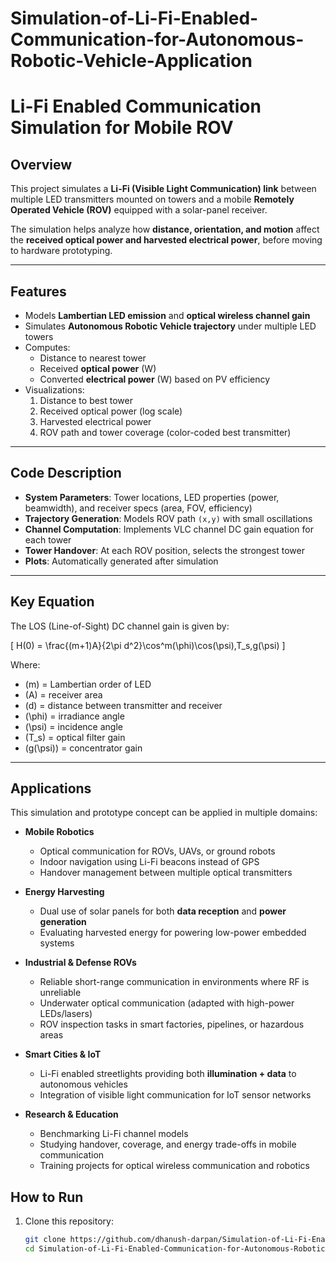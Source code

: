 # Simulation-of-Li-Fi-Enabled-Communication-for-Autonomous-Robotic-Vehicle-Application

# Li-Fi Enabled Communication Simulation for Mobile ROV

## Overview
This project simulates a **Li-Fi (Visible Light Communication) link** between multiple LED transmitters mounted on towers and a mobile **Remotely Operated Vehicle (ROV)** equipped with a solar-panel receiver.  

The simulation helps analyze how **distance, orientation, and motion** affect the **received optical power and harvested electrical power**, before moving to hardware prototyping.

---

## Features
- Models **Lambertian LED emission** and **optical wireless channel gain**  
- Simulates **Autonomous Robotic Vehicle trajectory** under multiple LED towers  
- Computes:
  - Distance to nearest tower  
  - Received **optical power** (W)  
  - Converted **electrical power** (W) based on PV efficiency  
- Visualizations:
  1. Distance to best tower  
  2. Received optical power (log scale)  
  3. Harvested electrical power  
  4. ROV path and tower coverage (color-coded best transmitter)  

---

## Code Description
- **System Parameters**: Tower locations, LED properties (power, beamwidth), and receiver specs (area, FOV, efficiency)  
- **Trajectory Generation**: Models ROV path `(x,y)` with small oscillations  
- **Channel Computation**: Implements VLC channel DC gain equation for each tower  
- **Tower Handover**: At each ROV position, selects the strongest tower  
- **Plots**: Automatically generated after simulation  

---

## Key Equation
The LOS (Line-of-Sight) DC channel gain is given by:

\[
H(0) = \frac{(m+1)A}{2\pi d^2}\cos^m(\phi)\cos(\psi)\,T_s\,g(\psi)
\]

Where:  
- \(m\) = Lambertian order of LED  
- \(A\) = receiver area  
- \(d\) = distance between transmitter and receiver  
- \(\phi\) = irradiance angle  
- \(\psi\) = incidence angle  
- \(T_s\) = optical filter gain  
- \(g(\psi)\) = concentrator gain  

---

## Applications

This simulation and prototype concept can be applied in multiple domains:

- **Mobile Robotics**
  - Optical communication for ROVs, UAVs, or ground robots
  - Indoor navigation using Li-Fi beacons instead of GPS
  - Handover management between multiple optical transmitters

- **Energy Harvesting**
  - Dual use of solar panels for both **data reception** and **power generation**
  - Evaluating harvested energy for powering low-power embedded systems

- **Industrial & Defense ROVs**
  - Reliable short-range communication in environments where RF is unreliable
  - Underwater optical communication (adapted with high-power LEDs/lasers)
  - ROV inspection tasks in smart factories, pipelines, or hazardous areas

- **Smart Cities & IoT**
  - Li-Fi enabled streetlights providing both **illumination + data** to autonomous vehicles
  - Integration of visible light communication for IoT sensor networks

- **Research & Education**
  - Benchmarking Li-Fi channel models
  - Studying handover, coverage, and energy trade-offs in mobile communication
  - Training projects for optical wireless communication and robotics

## How to Run
1. Clone this repository:
   ```bash
   git clone https://github.com/dhanush-darpan/Simulation-of-Li-Fi-Enabled-Communication-for-Autonomous-Robotic-Vehicle-Application.git
   cd Simulation-of-Li-Fi-Enabled-Communication-for-Autonomous-Robotic-Vehicle-Application
